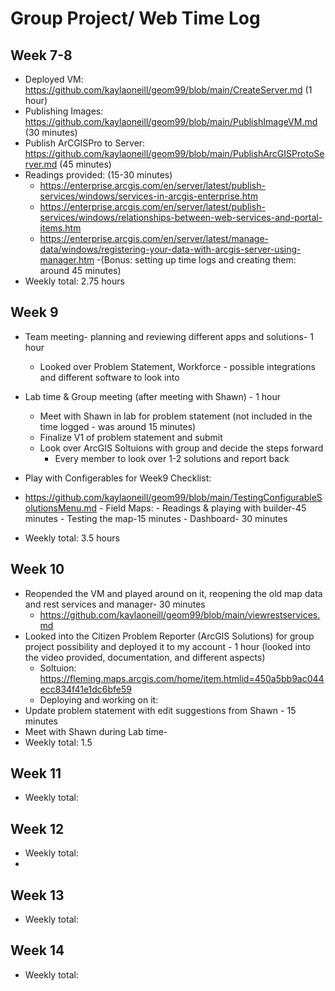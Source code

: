 # Group Project/ Web Time Log 

## Week 7-8
- Deployed VM: https://github.com/kaylaoneill/geom99/blob/main/CreateServer.md (1 hour) 
- Publishing Images: https://github.com/kaylaoneill/geom99/blob/main/PublishImageVM.md (30 minutes) 
- Publish ArCGISPro to Server: https://github.com/kaylaoneill/geom99/blob/main/PublishArcGISProtoServer.md (45 minutes)
- Readings provided: (15-30 minutes)
    - https://enterprise.arcgis.com/en/server/latest/publish-services/windows/services-in-arcgis-enterprise.htm
    - https://enterprise.arcgis.com/en/server/latest/publish-services/windows/relationships-between-web-services-and-portal-items.htm
    - https://enterprise.arcgis.com/en/server/latest/manage-data/windows/registering-your-data-with-arcgis-server-using-manager.htm
-(Bonus: setting up time logs and creating them: around 45 minutes) 
- Weekly total: 2.75 hours

## Week 9
- Team meeting- planning and reviewing different apps and solutions- 1 hour
  - Looked over Problem Statement, Workforce - possible integrations and different software to look into 
-  Lab time & Group meeting (after meeting with Shawn) - 1 hour
    - Meet with Shawn in lab for problem statement (not included in the time logged - was around 15 minutes)
    - Finalize V1 of problem statement and submit 
    - Look over ArcGIS Soltuions with group and decide the steps forward
      - Every member to look over 1-2 solutions and report back
- Play with Configerables for Week9 Checklist:
- https://github.com/kaylaoneill/geom99/blob/main/TestingConfigurableSolutionsMenu.md
        - Field Maps:
            - Readings & playing with builder-45 minutes
            - Testing the map-15 minutes
        - Dashboard- 30 minutes 

- Weekly total: 3.5 hours

## Week 10
- Reopended the VM and played around on it, reopening the old map data and rest services and manager- 30 minutes
    - https://github.com/kaylaoneill/geom99/blob/main/viewrestservices.md
- Looked into the Citizen Problem Reporter (ArcGIS Solutions) for group project possibility and deployed it to my account - 1 hour (looked into the video provided, documentation, and different aspects)
    - Soltuion: https://fleming.maps.arcgis.com/home/item.htmlid=450a5bb9ac044ecc834f41e1dc6bfe59
    - Deploying and working on it: 
- Update problem statement with edit suggestions from Shawn - 15 minutes 
- Meet with Shawn during Lab time- 
- Weekly total: 1.5

## Week 11
- Weekly total:
## Week 12
- Weekly total:
- 
## Week 13
- Weekly total:

## Week 14
- Weekly total:
